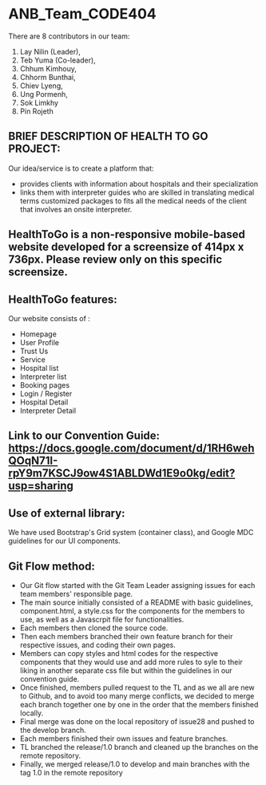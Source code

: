 # ANB_Team_CODE404

There are 8 contributors in our team:

1.  Lay Nilin (Leader),
2.  Teb Yuma (Co-leader),
3.  Chhum Kimhouy,
4.  Chhorm Bunthai,
5.  Chiev Lyeng,
6.  Ung Pormenh,
7.  Sok Limkhy
8.  Pin Rojeth

## BRIEF DESCRIPTION OF HEALTH TO GO PROJECT:

Our idea/service is to create a platform that:

- provides clients with information about hospitals and their specialization
- links them with interpreter guides who are skilled in translating medical terms customized packages to fits all the medical needs of the client that involves an onsite interpreter.

## HealthToGo is a non-responsive mobile-based website developed for a screensize of 414px x 736px. Please review only on this specific screensize.

## HealthToGo features:

Our website consists of :

- Homepage
- User Profile
- Trust Us
- Service
- Hospital list
- Interpreter list
- Booking pages
- Login / Register
- Hospital Detail
- Interpreter Detail

## Link to our Convention Guide: https://docs.google.com/document/d/1RH6wehQOqN71I-rpY9m7KSCJ9ow4S1ABLDWd1E9o0kg/edit?usp=sharing

## Use of external library:

We have used Bootstrap's Grid system (container class), and Google MDC guidelines for our UI components.

## Git Flow method:

- Our Git flow started with the Git Team Leader assigning issues for each team members' responsible page.
- The main source initially consisted of a README with basic guidelines, component.html, a style.css for the components for the members to use, as well as a Javascrpit file for functionalities.
- Each members then cloned the source code.
- Then each members branched their own feature branch for their respective issues, and coding their own pages.
- Members can copy styles and html codes for the respective components that they would use and add more rules to syle to their liking in another separate css file but within the guidelines in our convention guide.
- Once finished, members pulled request to the TL and as we all are new to Github, and to avoid too many merge conflicts, we decided to merge each branch together one by one in the order that the members finished locally.
- Final merge was done on the local repository of issue28 and pushed to the develop branch.
- Each members finished their own issues and feature branches.
- TL branched the release/1.0 branch and cleaned up the branches on the remote repository.
- Finally, we merged release/1.0 to develop and main branches with the tag 1.0 in the remote repository
